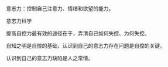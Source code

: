 意志力：控制自己注意力、情绪和欲望的能力。



意志力科学



提高自控力最有效的途径在于，弄清自己如何失控、为何失控。

自知之明是自控的基础，认识到自己的意志力存在问题是自控的关键。



认识到自己的意志力缺陷是人之常情。
